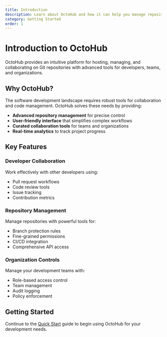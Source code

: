 ```yaml
---
title: Introduction
description: Learn about OctoHub and how it can help you manage repositories and collaborate effectively.
category: Getting Started
order: 1
---
```


# Introduction to OctoHub

OctoHub provides an intuitive platform for hosting, managing, and collaborating on Git repositories with advanced tools for developers, teams, and organizations.

## Why OctoHub?

The software development landscape requires robust tools for collaboration and code management. OctoHub solves these needs by providing:

- **Advanced repository management** for precise control
- **User-friendly interface** that simplifies complex workflows
- **Curated collaboration tools** for teams and organizations
- **Real-time analytics** to track project progress

## Key Features

### Developer Collaboration

Work effectively with other developers using:

- Pull request workflows
- Code review tools
- Issue tracking
- Contribution metrics

### Repository Management

Manage repositories with powerful tools for:

- Branch protection rules
- Fine-grained permissions
- CI/CD integration
- Comprehensive API access

### Organization Controls

Manage your development teams with:

- Role-based access control
- Team management
- Audit logging
- Policy enforcement

## Getting Started

Continue to the [Quick Start](/docs/quick-start) guide to begin using OctoHub for your development needs.
